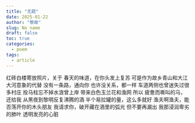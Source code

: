 ```yaml
---
title: "无题"
date: 2025-01-22
author: "黎凿"
slug: No name
draft: false
toc: true
categories:
  - poem
tags:
  - article
---
```


红砖白楼寄放照片，关于
春天的味道，在你头发上复苏
可是作为故乡青山和大江大河意象的代替
没有一条路，通向你
也许没关系，都一样
车道两侧也曾迷失过很多村庄
拴马柱忘不掉水浪曾上岸
带来白色玉兰花和渔网
所以
疲惫而嘶叫的马，还给我
从黑夜到黎明反复沸腾的酒
半个易拉罐的量，这么多就好
渔夫啊渔夫，能否荡开你的木头朋友
我请求你，破开藏在酒里的弧光
但不要再漏出
我那浸润卑劣的肺叶
透明发亮的心脏
